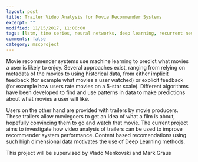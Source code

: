 ```yaml
---
layout: post
title: Trailer Video Analysis for Movie Recommender Systems 
excerpt: ""
modified: 11/15/2017, 11:00:00
tags: [lstm, time series, neural networks, deep learning, recurrent neural networks, pedestrian tracking, trajectory modelling]
comments: false
category: mscproject
---
```


Movie recommender systems use machine learning to predict what movies a user is likely to enjoy. Several approaches exist, ranging from relying on metadata of the movies to using historical data, from either implicit feedback (for example what movies a user watched) or explicit feedback (for example how users rate movies on a 5-star scale). Different algorithms have been developed to find and use patterns in data to make predictions about what movies a user will like. 

Users on the other hand are provided with trailers by movie producers. These trailers allow moviegoers to get an idea of what a film is about, hopefully convincing them to go and watch that movie. The current project aims to investigate how video analysis of trailers can be used to improve recommender system performance. Content based recomendations using such high dimensional data motivates the use of Deep Learning methods.

This project will be supervised by Vlado Menkovski and Mark Graus
